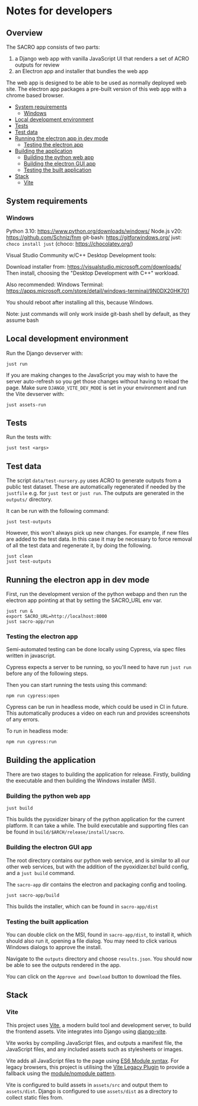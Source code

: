 # Notes for developers

## Overview

The SACRO app consists of two parts:

1) a Django web app with vanilla JavaScript UI that renders a set of ACRO outputs for review
2) an Electron app and installer that bundles the web app


The web app is designed to be able to be used as normally deployed web
site. The electron app packages a pre-built version of this web app with a chrome
based browser.


- [System requirements](#system-requirements)
  - [Windows](#windows)
- [Local development environment](#local-development-environment)
- [Tests](#tests)
- [Test data](#test-data)
- [Running the electron app in dev mode](#running-the-electron-app-in-dev-mode)
  - [Testing the electron app](#testing-the-electron-app)
- [Building the application](#building-the-application)
  - [Building the python web app](#building-the-python-web-app)
  - [Building the electron GUI app](#building-the-electron-gui-app)
  - [Testing the built application](#testing-the-built-application)
- [Stack](#stack)
  - [Vite](#vite)


## System requirements

### Windows

Python 3.10: https://www.python.org/downloads/windows/
Node.js v20: https://github.com/Schniz/fnm
git-bash: https://gitforwindows.org/
just: `choco install just` (choco: https://chocolatey.org/)

Visual Studio Community w/C++ Desktop Development tools:

Download installer from: https://visualstudio.microsoft.com/downloads/
Then install, choosing the "Desktop Development with C++" workload.

Also recommended: Windows Terminal: https://apps.microsoft.com/store/detail/windows-terminal/9N0DX20HK701

You should reboot after installing all this, because Windows.

Note: just commands will only work inside git-bash shell by default, as they assume bash

## Local development environment

Run the Django devserver with:
```
just run
```

If you are making changes to the JavaScript you may wish to have the server auto-refresh so you get those changes without having to reload the page.
Make sure `DJANGO_VITE_DEV_MODE` is set in your environment and run the Vite devserver with:
```
just assets-run
```

## Tests
Run the tests with:
```
just test <args>
```

## Test data

The script `data/test-nursery.py` uses ACRO to generate outputs from a public test
dataset. These are automatically regenerated if needed by the `justfile` e.g. for `just test` or `just run`.  The outputs are generated in the `outputs/` directory.

It can be run with the following command:

```
just test-outputs
```

However, this won't always pick up new changes. For example, if new files are
added to the test data. In this case it may be necessary to force removal
of all the test data and regenerate it, by doing the following.
```
just clean
just test-outputs
```

## Running the electron app in dev mode

First, run the development version of the python webapp and then run the
electron app pointing at that by setting the SACRO_URL env var.

```
just run &
export SACRO_URL=http://localhost:8000
just sacro-app/run
```

### Testing the electron app

Semi-automated testing can be done locally using Cypress, via spec files written in javascript.

Cypress expects a server to be running, so you'll need to have run `just run` before any of the following steps.

Then you can start running the tests using this command:

```
npm run cypress:open
```

Cypress can be run in headless mode, which could be used in CI in future. This automatically produces a video on each run and provides screenshots of any errors.

To run in headless mode:

```
npm run cypress:run
```

## Building the application

There are two stages to building the application for release. Firstly, building the executable
and then building the Windows installer (MSI).

### Building the python web app

```
just build
```

This builds the pyoxidizer binary of the python application for the current
platform. It can take a while.  The build executable and supporting files can be
found in `build/$ARCH/release/install/sacro`.


### Building the electron GUI app

The root directory contains our python web service, and is similar to all our
other web services, but with the addition of the pyoxidizer.bzl build config,
and a `just build` command.

The `sacro-app` dir contains the electron and packaging config and tooling.

```
just sacro-app/build
```

This builds the installer, which can be found in `sacro-app/dist`

### Testing the built application

You can double click on the MSI, found in `sacro-app/dist`, to install it, which should also run it, opening
a file dialog. You may need to click various Windows dialogs to approve the
install.

Navigate to the `outputs` directory and choose `results.json`. You should
now be able to see the outputs rendered in the app.

You can click on the `Approve and Download` button to download the files.


## Stack
### Vite
This project uses [Vite](https://vitejs.dev/), a modern build tool and development server, to build the frontend assets.
Vite integrates into Django using [django-vite](https://github.com/MrBin99/django-vite).

Vite works by compiling JavaScript files, and outputs a manifest file, the JavaScript files, and any included assets such as stylesheets or images.

Vite adds all JavaScript files to the page using [ES6 Module syntax](https://caniuse.com/es6-module).
For legacy browsers, this project is utilising the [Vite Legacy Plugin](https://github.com/vitejs/vite/tree/main/packages/plugin-legacy) to provide a fallback using the [module/nomodule pattern](https://philipwalton.com/articles/deploying-es2015-code-in-production-today/).

Vite is configured to build assets in `assets/src` and output them to `assets/dist`.
Django is configured to use `assets/dist` as a directory to collect static files from.
